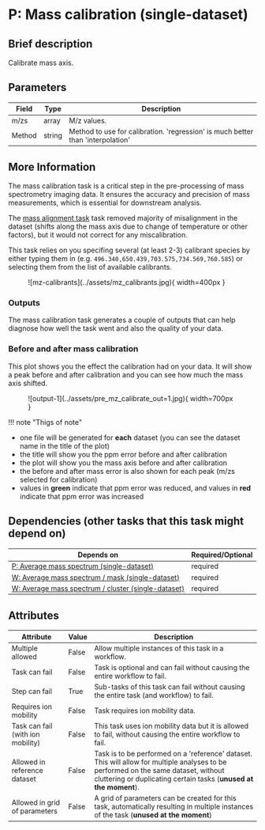 # P: Mass calibration (single-dataset)

## Brief description
Calibrate mass axis.

## Parameters
| Field   | Type   | Description                                                                     |
|---------|--------|---------------------------------------------------------------------------------|
| m/zs    | array  | M/z values.                                                                     |
| Method  | string | Method to use for calibration. 'regression' is much better than 'interpolation' |

## More Information
The mass calibration task is a critical step in the pre-processing of mass spectrometry imaging data. It ensures the accuracy and precision of mass measurements, which is essential for downstream analysis.

The [mass alignment task](pre_mz_align.md) task removed majority of misalignment in the dataset (shifts along the mass axis due to change of temperature or other factors), but it would not correct for any miscalibration.

This task relies on you specifing several (at least 2-3) calibrant species by either typing them in (e.g. `496.340,650.439,703.575,734.569,760.585`) or selecting them from the list of available calibrants.


<figure markdown>
  ![mz-calibrants](../assets/mz_calibrants.jpg){ width=400px }
</figure>


### Outputs

The mass calibration task generates a couple of outputs that can help diagnose how well the task went and also the quality of your data.

### Before and after mass calibration

This plot shows you the effect the calibration had on your data. It will show a peak before and after calibration and you can see how much the mass axis shifted.


<figure markdown>
  ![output-1](../assets/pre_mz_calibrate_out=1.jpg){ width=700px }
</figure>

!!! note "Thigs of note"
* one file will be generated for **each** dataset (you can see the dataset name in the title of the plot)
* the title will show you the ppm error before and after calibration
* the plot will show you the mass axis before and after calibration
* the before and after mass error is also shown for each peak (m/zs selected for calibration)
* values in **green** indicate that ppm error was reduced, and values in **red** indicate that ppm error was increased

## Dependencies (other tasks that this task might depend on)
| Depends on                                                                                | Required/Optional   |
|-------------------------------------------------------------------------------------------|---------------------|
| [P: Average mass spectrum (single-dataset)](pre_average_spectrum.md)                      | required            |
| [W: Average mass spectrum / mask (single-dataset)](wf_mask_spectrum_single.md)            | required            |
| [W: Average mass spectrum / cluster (single-dataset)](wf_unsupervised_spectrum_single.md) | required            |



## Attributes
| Attribute                         | Value   | Description                                                                                                                                                                                              |
|-----------------------------------|---------|----------------------------------------------------------------------------------------------------------------------------------------------------------------------------------------------------------|
| Multiple allowed                  | False   | Allow multiple instances of this task in a workflow.                                                                                                                                                     |
| Task can fail                     | False   | Task is optional and can fail without causing the entire workflow to fail.                                                                                                                               |
| Step can fail                     | True    | Sub-tasks of this task can fail without causing the entire task (and workflow) to fail.                                                                                                                  |
| Requires ion mobility             | False   | Task requires ion mobility data.                                                                                                                                                                         |
| Task can fail (with ion mobility) | False   | This task uses ion mobility data but it is allowed to fail, without causing the entire workflow to fail.                                                                                                 |
| Allowed in reference dataset      | False   | Task is to be performed on a 'reference' dataset. This will allow for multiple analyses to be performed on the same dataset, without cluttering or duplicating certain tasks (**unused at the moment**). |
| Allowed in grid of parameters     | False   | A grid of parameters can be created for this task, automatically resulting in multiple instances of the task (**unused at the moment**)                                                                  |